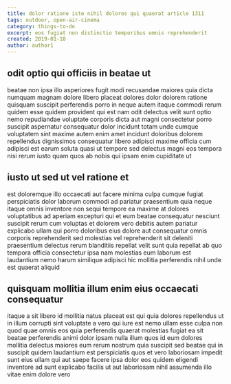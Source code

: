 ```yaml
---
title: dolor ratione iste nihil dolores qui quaerat article 1311
tags: outdoor, open-air-cinema
category: things-to-do
excerpt: eos fugiat non distinctio temporibus omnis reprehenderit
created: 2019-01-10
author: author1
---
```


## odit optio qui officiis in beatae ut

beatae non ipsa illo asperiores fugit modi recusandae maiores quia dicta numquam magnam dolore libero placeat dolores dolor dolorem ratione quisquam suscipit perferendis porro in neque autem itaque commodi rerum quidem esse quidem provident qui est nam odit delectus velit sunt optio nemo repudiandae voluptate corporis dicta aut magni consectetur porro suscipit aspernatur consequatur dolor incidunt totam unde cumque voluptatem sint maxime autem enim amet incidunt doloribus dolorem repellendus dignissimos consequatur libero adipisci maxime officia cum adipisci est earum soluta quasi ut tempore sed delectus magni eos tempora nisi rerum iusto quam quos ab nobis qui ipsam enim cupiditate ut

## iusto ut sed ut vel ratione et

est doloremque illo occaecati aut facere minima culpa cumque fugiat perspiciatis dolor laborum commodi ad pariatur praesentium quia neque itaque omnis inventore non sequi tempore ea maxime at dolores voluptatibus ad aperiam excepturi qui et eum beatae consequatur nesciunt suscipit rerum cum voluptas et dolorem vero debitis autem pariatur explicabo ullam qui porro doloribus eius dolore aut consequatur omnis corporis reprehenderit sed molestias vel reprehenderit sit deleniti praesentium delectus rerum blanditiis repellat velit sunt quia repellat ab quo tempora officia consectetur ipsa nam molestias eum laborum est laudantium nemo harum similique adipisci hic mollitia perferendis nihil unde est quaerat aliquid

## quisquam mollitia illum enim eius occaecati consequatur

itaque a sit libero id mollitia natus placeat est qui quia dolores repellendus ut in illum corrupti sint voluptate a vero qui iure est nemo ullam esse culpa non quod quae omnis eos quia perferendis quaerat molestias fugiat ea sit beatae perferendis animi dolor ipsam nulla illum quos id eum dolores mollitia delectus maiores eum rerum nostrum quia suscipit sed beatae qui in suscipit quidem laudantium est perspiciatis quos et vero laboriosam impedit sunt eius ullam qui aut saepe facere ipsa dolor eos quidem eligendi inventore ad sunt explicabo facilis ut aut laboriosam nihil assumenda illo vitae enim dolore vero

